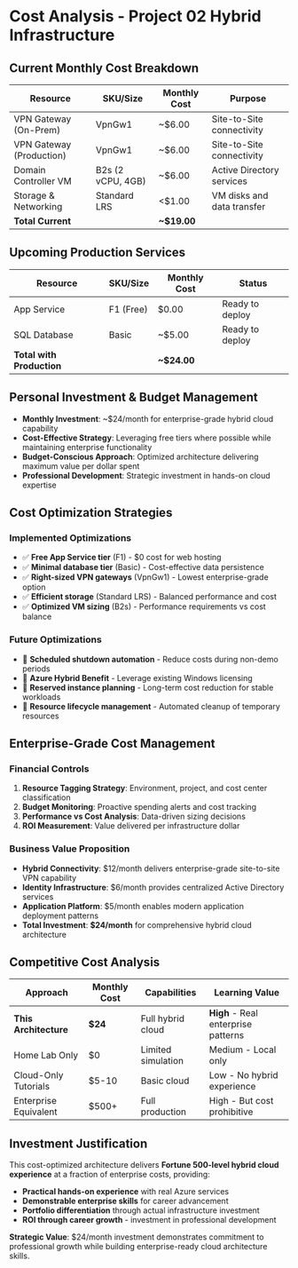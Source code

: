 # Cost Analysis - Project 02 Hybrid Infrastructure

## Current Monthly Cost Breakdown
| Resource                 | SKU/Size          | Monthly Cost | Purpose                    |
| ------------------------ | ----------------- | ------------ | -------------------------- |
| VPN Gateway (On-Prem)    | VpnGw1            | ~$6.00       | Site-to-Site connectivity  |
| VPN Gateway (Production) | VpnGw1            | ~$6.00       | Site-to-Site connectivity  |
| Domain Controller VM     | B2s (2 vCPU, 4GB) | ~$6.00       | Active Directory services  |
| Storage & Networking     | Standard LRS      | <$1.00       | VM disks and data transfer |
| **Total Current**        |                   | **~$19.00**  |                            |

## Upcoming Production Services
| Resource                  | SKU/Size  | Monthly Cost | Status          |
| ------------------------- | --------- | ------------ | --------------- |
| App Service               | F1 (Free) | $0.00        | Ready to deploy |
| SQL Database              | Basic     | ~$5.00       | Ready to deploy |
| **Total with Production** |           | **~$24.00**  |                 |

## Personal Investment & Budget Management
- **Monthly Investment**: ~$24/month for enterprise-grade hybrid cloud capability
- **Cost-Effective Strategy**: Leveraging free tiers where possible while maintaining enterprise functionality
- **Budget-Conscious Approach**: Optimized architecture delivering maximum value per dollar spent
- **Professional Development**: Strategic investment in hands-on cloud expertise

## Cost Optimization Strategies

### Implemented Optimizations
- ✅ **Free App Service tier** (F1) - $0 cost for web hosting
- ✅ **Minimal database tier** (Basic) - Cost-effective data persistence
- ✅ **Right-sized VPN gateways** (VpnGw1) - Lowest enterprise-grade option
- ✅ **Efficient storage** (Standard LRS) - Balanced performance and cost
- ✅ **Optimized VM sizing** (B2s) - Performance requirements vs cost balance

### Future Optimizations
- 🔄 **Scheduled shutdown automation** - Reduce costs during non-demo periods
- 🔄 **Azure Hybrid Benefit** - Leverage existing Windows licensing
- 🔄 **Reserved instance planning** - Long-term cost reduction for stable workloads
- 🔄 **Resource lifecycle management** - Automated cleanup of temporary resources

## Enterprise-Grade Cost Management

### Financial Controls
1. **Resource Tagging Strategy**: Environment, project, and cost center classification
2. **Budget Monitoring**: Proactive spending alerts and cost tracking
3. **Performance vs Cost Analysis**: Data-driven sizing decisions
4. **ROI Measurement**: Value delivered per infrastructure dollar

### Business Value Proposition
- **Hybrid Connectivity**: $12/month delivers enterprise-grade site-to-site VPN capability
- **Identity Infrastructure**: $6/month provides centralized Active Directory services
- **Application Platform**: $5/month enables modern application deployment patterns
- **Total Investment**: **$24/month** for comprehensive hybrid cloud architecture

## Competitive Cost Analysis
| Approach              | Monthly Cost | Capabilities       | Learning Value                      |
| --------------------- | ------------ | ------------------ | ----------------------------------- |
| **This Architecture** | **$24**      | Full hybrid cloud  | **High** - Real enterprise patterns |
| Home Lab Only         | $0           | Limited simulation | Medium - Local only                 |
| Cloud-Only Tutorials  | $5-10        | Basic cloud        | Low - No hybrid experience          |
| Enterprise Equivalent | $500+        | Full production    | High - But cost prohibitive         |

## Investment Justification
This cost-optimized architecture delivers **Fortune 500-level hybrid cloud experience** at a fraction of enterprise costs, providing:
- **Practical hands-on experience** with real Azure services
- **Demonstrable enterprise skills** for career advancement
- **Portfolio differentiation** through actual infrastructure investment
- **ROI through career growth** - investment in professional development

**Strategic Value**: $24/month investment demonstrates commitment to professional growth while building enterprise-ready cloud architecture skills.
